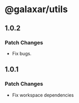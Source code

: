 # @galaxar/utils

## 1.0.2

### Patch Changes

-   Fix bugs.

## 1.0.1

### Patch Changes

-   Fix workspace dependencies
